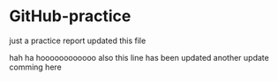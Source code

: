 # GitHub-practice
just a practice report
updated this file

hah ha hoooooooooooo also this line has been updated
another update comming here
